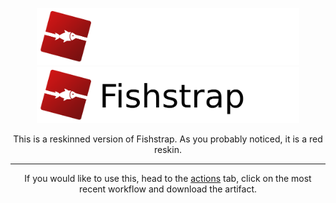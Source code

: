 <p align="center">
    <img src="https://github.com/netsoftwork/evil-fishstrap/raw/main/Images/Bloxstrap-full-dark.png#gh-dark-mode-only" width="420">
    <img src="https://github.com/netsoftwork/evil-fishstrap/raw/main/Images/Bloxstrap-full-light.png#gh-light-mode-only" width="420">
</p>

<div align="center">

This is a reskinned version of Fishstrap. As you probably noticed, it is a red reskin.

---


If you would like to use this, head to the [actions](https://github.com/netsoftwork/evil-fishstrap/actions) tab, click on the most recent workflow and download the artifact.

